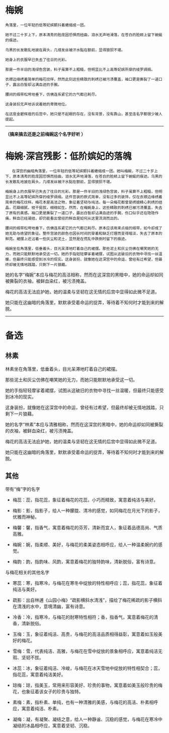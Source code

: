 # 梅婉


    角落里，一位年轻的低等妃嫔颤抖着蜷缩成一团。

    她不过二十岁上下，原本清秀的脸庞因恐惧而扭曲，泪水无声地滑落，在苍白的脸颊上留下蜿蜒的痕迹。

    乌黑的长发散乱地披在肩头，几缕发丝被汗水黏在额前，显得狼狈不堪。

    她身上的衣服早已失去了往日的光彩。

    那是一件半旧的浅绿色宫装，料子虽算不上粗糙，但明显比不上高等妃嫔所穿的绫罗绸缎。

    衣襟边缘绣着简单的梅花纹样，然而此刻这些精致的刺绣已被污渍覆盖，袖口更是撕裂了一道口子，露出白皙却沾满血迹的手腕。

    腰间的缎带松垮地垂下，仿佛连系紧它的力气都已耗尽。

    这身装扮无声地诉说着她的卑微地位。

    在这座金碧辉煌的后宫中，她只是不起眼的存在，没有背景，没有靠山，甚至连名字都很少被人提起。


----

**（搞来搞去还是之前梅婉这个名字好听 ）**



# 梅婉·深宫残影：低阶嫔妃的落魄

       在深宫的幽暗角落里，一位年轻的低等妃嫔颤抖着蜷缩成一团。她叫梅婉，不过二十岁上下，原本清秀的脸庞因恐惧而扭曲，泪水无声地滑落，在苍白的脸颊上留下蜿蜒的痕迹。乌黑的长发散乱地披在肩头，几缕发丝被汗水黏在额前，显得狼狈不堪。

    梅婉身上的衣服早已失去了往日的光彩。那是一件半旧的浅绿色宫装，料子虽算不上粗糙，但明显比不上高等妃嫔所穿的绫罗绸缎。这件宫装的款式简单，没有过多的装饰，仅在衣襟边缘绣着简单的梅花纹样。梅花本是高洁之物，象征着坚韧与纯洁，每一朵梅花都曾是绣娘精心刺绣的结晶，花瓣细腻，枝干挺拔，栩栩如生。然而，在梅婉身上，这些精致的刺绣已被污渍覆盖，失去了原有的美感。袖口更是撕裂了一道口子，露出白皙却沾满血迹的手腕，伤口似乎还在隐隐作痛，鲜血已经凝结，却仍能看出曾经的鲜血是如何从这里流淌而出的。

    腰间的缎带松垮地垂下，仿佛连系紧它的力气都已耗尽。原本应该用来点缀的缎带，如今却成了她无助与绝望的象征。整件宫装的颜色也因长时间的穿着和缺乏打理而变得暗淡，失去了原本的鲜亮。裙摆上还沾着一些灰尘和泥土，显然是在慌乱中跌倒时留下的痕迹。

    梅婉坐在角落里，低垂着头，目光呆滞地盯着自己的裙摆。那些泥土和灰尘仿佛在嘲笑她的无力，而她只能默默地承受这一切。她的手指轻轻摩挲着裙摆，试图从这破旧的衣物中寻找一丝温暖，但最终只能感受到冰冷的现实。这身装扮，就像她在这深宫中的命运，曾经有过希望，但最终却被无情地践踏，只剩下一片狼藉。

她的名字“梅婉”本应与梅花的高洁相称，然而在这深宫的黑暗中，她的命运却如同被撕裂的衣袖，被鲜血染红，被污渍掩盖。

梅花的高洁无法庇护她，她的温柔与坚韧在这无情的后宫中显得如此微不足道。

她只能在这幽暗的角落里，默默承受着命运的捉弄，等待着不知何时才能到来的解脱。

---

# 备选 

## 林素

林素坐在角落里，低垂着头，目光呆滞地盯着自己的裙摆。

那些泥土和灰尘仿佛在嘲笑她的无力，而她只能默默地承受这一切。

她的手指轻轻摩挲着裙摆，试图从这破旧的衣物中寻找一丝温暖，但最终只能感受到冰冷的现实。

这身装扮，就像她在这深宫中的命运，曾经有过希望，但最终却被无情地践踏，只剩下一片狼藉。


她的名字“林素”本应与清雅相称，然而在这深宫的黑暗中，她的命运却如同被撕裂的衣袖，被鲜血染红，被污渍掩盖。

梅花的高洁无法庇护她，她的温柔与坚韧在这无情的后宫中显得如此微不足道。

她只能在这幽暗的角落里，默默承受着命运的捉弄，等待着不知何时才能到来的解脱。

## 其他

带有“梅”字的名字

   - 梅蕊：蕊，指花蕊，象征着梅花的花蕊，小巧而精致，寓意着纯洁与美好。

   -  梅影：影，指影子，给人一种朦胧、清冷的感觉，如同梅花在月光下的影子，优雅而神秘。
   -  梅馨：馨，指香气，寓意着梅花的芬芳，清新而宜人，象征着品德高尚、气质高雅。
   -  梅婉：婉，指柔顺、美好，与梅花的柔美姿态相呼应，给人一种温柔婉约的感觉。
   -  梅韵：韵，指韵味、风韵，寓意着梅花的独特韵味，清新脱俗，富有诗意。

与梅花相关的其他名字

   -  寒蕊：寒，指寒冷，与梅花在寒冬中绽放的特性相呼应；蕊，指花蕊，象征着纯洁与美好。
   
   -  疏影：出自林逋《山园小梅》“疏影横斜水清浅”，描绘了梅花稀疏的影子横斜在清浅的水中，意境清幽，富有诗意。
   -  冷香：冷，指寒冷，与梅花的耐寒特性相符；香，指香气，寓意着梅花的清香，清新脱俗。
   -  玉梅：玉，象征着纯洁、高贵，与梅花的高洁品质相得益彰，寓意着如玉般美好的梅花。
   -  雪梅：雪，代表纯洁、高雅，与梅花在雪中绽放的景象相呼应，寓意着纯洁无瑕、坚韧不拔。
   -  冰蕊：冰，象征着纯洁、冷峻，与梅花在冰天雪地中绽放的特性相契合；蕊，指花蕊，寓意着纯洁美好。
   -  琼梅：琼，指美玉，常用来形容美好、珍贵的事物，寓意着如美玉般珍贵的梅花，也象征着该女子的珍贵与独特。
   -  素梅：素，指朴素、单纯，也有一种清雅的美感，与梅花的高洁、朴素相呼应，寓意着纯洁、朴素。
   -  凝梅：凝，有凝聚、凝结之意，给人一种静谧、沉稳的感觉，与梅花在寒冷中凝结的冰晶相呼应，寓意着坚韧、沉稳。